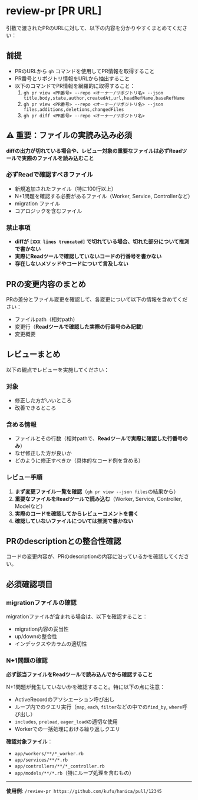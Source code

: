 # review-pr [PR URL]

引数で渡されたPRのURLに対して、以下の内容を分かりやすくまとめてください：

## 前提

- PRのURLから `gh` コマンドを使用してPR情報を取得すること
- PR番号とリポジトリ情報をURLから抽出すること
- 以下のコマンドでPR情報を網羅的に取得すること：
  1. `gh pr view <PR番号> --repo <オーナー/リポジトリ名> --json title,body,state,author,createdAt,url,headRefName,baseRefName`
  2. `gh pr view <PR番号> --repo <オーナー/リポジトリ名> --json files,additions,deletions,changedFiles`
  3. `gh pr diff <PR番号> --repo <オーナー/リポジトリ名>`

## ⚠️ 重要：ファイルの実読み込み必須

**diffの出力が切れている場合や、レビュー対象の重要なファイルは必ずReadツールで実際のファイルを読み込むこと**

### 必ずReadで確認すべきファイル
- 新規追加されたファイル（特に100行以上）
- N+1問題を確認する必要があるファイル（Worker, Service, Controllerなど）
- migration ファイル
- コアロジックを含むファイル

### 禁止事項
- **diffが `[XXX lines truncated]` で切れている場合、切れた部分について推測で書かない**
- **実際にReadツールで確認していないコードの行番号を書かない**
- **存在しないメソッドやコードについて言及しない**

## PRの変更内容のまとめ

PRの差分とファイル変更を確認して、各変更について以下の情報を含めてください：
- ファイルpath（相対path）
- 変更行（**Readツールで確認した実際の行番号のみ記載**）
- 変更概要

## レビューまとめ

以下の観点でレビューを実施してください：

### 対象
- 修正した方がいいところ
- 改善できるところ

### 含める情報
- ファイルとその行数（相対pathで、**Readツールで実際に確認した行番号のみ**）
- なぜ修正した方が良いか
- どのように修正すべきか（具体的なコード例を含める）

### レビュー手順
1. **まず変更ファイル一覧を確認**（`gh pr view --json files`の結果から）
2. **重要なファイルをReadツールで読み込む**（Worker, Service, Controller, Modelなど）
3. **実際のコードを確認してからレビューコメントを書く**
4. **確認していないファイルについては推測で書かない**

## PRのdescriptionとの整合性確認

コードの変更内容が、PRのdescriptionの内容に沿っているかを確認してください。

## 必須確認項目

### migrationファイルの確認
migrationファイルが含まれる場合は、以下を確認すること：
- migration内容の妥当性
- up/downの整合性
- インデックスやカラムの適切性

### N+1問題の確認
**必ず該当ファイルをReadツールで読み込んでから確認すること**

N+1問題が発生していないかを確認すること。特に以下の点に注意：
- ActiveRecordのアソシエーション呼び出し
- ループ内でのクエリ実行（`map`, `each`, `filter`などの中での`find_by`, `where`呼び出し）
- `includes`, `preload`, `eager_load`の適切な使用
- Workerでの一括処理における繰り返しクエリ

**確認対象ファイル**：
- `app/workers/**/*_worker.rb`
- `app/services/**/*.rb`
- `app/controllers/**/*_controller.rb`
- `app/models/**/*.rb`（特にループ処理を含むもの）

---

**使用例**: `/review-pr https://github.com/kufu/hanica/pull/12345`
